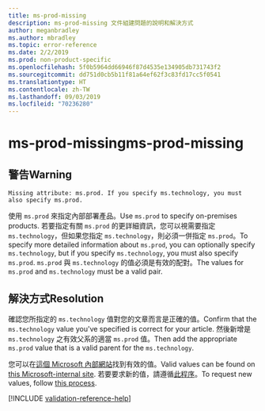 ```yaml
---
title: ms-prod-missing
description: ms-prod-missing 文件組建問題的說明和解決方式
author: meganbradley
ms.author: mbradley
ms.topic: error-reference
ms.date: 2/2/2019
ms.prod: non-product-specific
ms.openlocfilehash: 5f0b5964dd66946f87d4535e134905db731743f2
ms.sourcegitcommit: dd751d0cb5b11f81a64ef62f3c83fd17cc5f0541
ms.translationtype: HT
ms.contentlocale: zh-TW
ms.lasthandoff: 09/03/2019
ms.locfileid: "70236280"
---
```

# <a name="ms-prod-missing"></a><span data-ttu-id="40f1c-103">ms-prod-missing</span><span class="sxs-lookup"><span data-stu-id="40f1c-103">ms-prod-missing</span></span>

## <a name="warning"></a><span data-ttu-id="40f1c-104">警告</span><span class="sxs-lookup"><span data-stu-id="40f1c-104">Warning</span></span>

`Missing attribute: ms.prod. If you specify ms.technology, you must also specify ms.prod.`

<span data-ttu-id="40f1c-105">使用 `ms.prod` 來指定內部部署產品。</span><span class="sxs-lookup"><span data-stu-id="40f1c-105">Use `ms.prod` to specify on-premises products.</span></span> <span data-ttu-id="40f1c-106">若要指定有關 `ms.prod` 的更詳細資訊，您可以視需要指定 `ms.technology`，但如果您指定 `ms.technology`，則必須一併指定 `ms.prod`。</span><span class="sxs-lookup"><span data-stu-id="40f1c-106">To specify more detailed information about `ms.prod`, you can optionally specify `ms.technology`, but if you specify `ms.technology`, you must also specify `ms.prod`.</span></span> <span data-ttu-id="40f1c-107">`ms.prod` 與 `ms.technology` 的值必須是有效的配對。</span><span class="sxs-lookup"><span data-stu-id="40f1c-107">The values for `ms.prod` and `ms.technology` must be a valid pair.</span></span>

## <a name="resolution"></a><span data-ttu-id="40f1c-108">解決方式</span><span class="sxs-lookup"><span data-stu-id="40f1c-108">Resolution</span></span>

<span data-ttu-id="40f1c-109">確認您所指定的 `ms.technology` 值對您的文章而言是正確的值。</span><span class="sxs-lookup"><span data-stu-id="40f1c-109">Confirm that the `ms.technology` value you've specified is correct for your article.</span></span> <span data-ttu-id="40f1c-110">然後新增是 `ms.technology` 之有效父系的適當 `ms.prod` 值。</span><span class="sxs-lookup"><span data-stu-id="40f1c-110">Then add the appropriate `ms.prod` value that is a valid parent for the `ms.technology`.</span></span>

<span data-ttu-id="40f1c-111">您可以在[這個 Microsoft 內部網站](https://docsmetadatatool.azurewebsites.net/allowlists)找到有效的值。</span><span class="sxs-lookup"><span data-stu-id="40f1c-111">Valid values can be found on [this Microsoft-internal site](https://docsmetadatatool.azurewebsites.net/allowlists).</span></span> <span data-ttu-id="40f1c-112">若要要求新的值，請遵循[此程序](https://review.docs.microsoft.com/help/contribute/metadata-changes?branch=master)。</span><span class="sxs-lookup"><span data-stu-id="40f1c-112">To request new values, follow [this process](https://review.docs.microsoft.com/help/contribute/metadata-changes?branch=master).</span></span>

<!--make sure to add this file to your includes folder and verify the path-->
[!INCLUDE [validation-reference-help](includes/validation-reference-help.md)]
